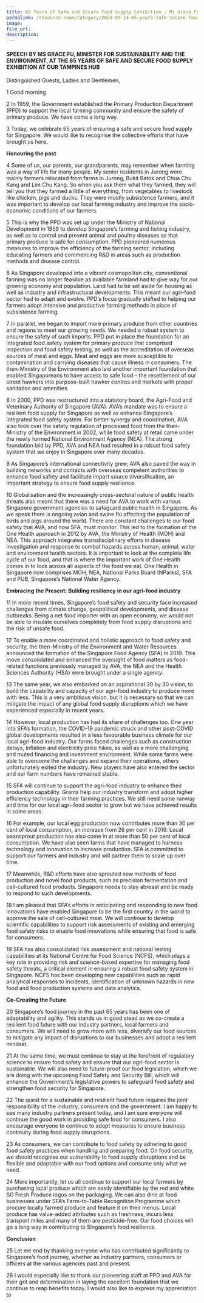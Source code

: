 ```yaml
---
title: 65 Years of Safe and Secure Food Supply Exhibition - Ms Grace Fu
permalink: /resource-room/category/2024-09-14-65-years-safe-secure-food/
image:
file_url:
description:
---
```


#### SPEECH BY MS GRACE FU, MINISTER FOR SUSTAINABILITY AND THE ENVIRONMENT, AT THE 65 YEARS OF SAFE AND SECURE FOOD SUPPLY EXHIBITION AT OUR TAMPINES HUB

Distinguished Guests, Ladies and Gentlemen,

1 Good morning

2 In 1959, the Government established the Primary Production Department (PPD) to support the local farming community and ensure the safety of primary produce. We have come a long way.

3 Today, we celebrate 65 years of ensuring a safe and secure food supply for Singapore. We would like to recognise the collective efforts that have brought us here.

**Honouring the past**

4 Some of us, our parents, our grandparents, may remember when farming was a way of life for many people. My senior residents in Jurong were mainly farmers relocated from farms in Jurong, Bukit Batok and Chua Chu Kang and Lim Chu Kang. So when you ask them what they farmed, they will tell you that they farmed a little of everything, from vegetables to livestock like chicken, pigs and ducks. They were mostly subsistence farmers, and it was important to develop our local farming industry and improve the socio-economic conditions of our farmers.

5 This is why the PPD was set up under the Ministry of National Development in 1959 to develop Singapore’s farming and fishing industry, as well as to control and prevent animal and poultry diseases so that primary produce is safe for consumption. PPD pioneered numerous measures to improve the efficiency of the farming sector, including educating farmers and commencing R&amp;D in areas such as production methods and disease control.

6 As Singapore developed into a vibrant cosmopolitan city, conventional farming was no longer feasible as available farmland had to give way for our growing economy and population. Land had to be set aside for housing as well as industry and infrastructural developments. This meant our agri-food sector had to adapt and evolve. PPD’s focus gradually shifted to helping our farmers adopt intensive and productive farming methods in place of subsistence farming.

7 In parallel, we began to import more primary produce from other countries and regions to meet our growing needs. We needed a robust system to ensure the safety of such imports. PPD put in place the foundation for an integrated food safety system for primary produce that comprised inspection and food safety testing, as well as the accreditation of overseas sources of meat and eggs. Meat and eggs are more susceptible to contamination and carrying diseases that cause illness in consumers. The then-Ministry of the Environment also laid another important foundation that enabled Singaporeans to have access to safe food – the resettlement of our street hawkers into purpose-built hawker centres and markets with proper sanitation and amenities.

8 In 2000, PPD was restructured into a statutory board, the Agri-Food and Veterinary Authority of Singapore (AVA). AVA’s mandate was to ensure a resilient food supply for Singapore as well as enhance Singapore’s integrated food safety system. For better synergy and coordination, AVA also took over the safety regulation of processed food from the then-Ministry of the Environment in 2002, while food safety at retail came under the newly formed National Environment Agency (NEA). The strong foundation laid by PPD, AVA and NEA had resulted in a robust food safety system that we enjoy in Singapore over many decades.

9 As Singapore’s international connectivity grew, AVA also paved the way in building networks and contacts with overseas competent authorities to enhance food safety and facilitate import source diversification, an important strategy to ensure food supply resilience.

10 Globalisation and the increasingly cross-sectoral nature of public health threats also meant that there was a need for AVA to work with various Singapore government agencies to safeguard public health in Singapore. As we speak there is ongoing avian and swine flu affecting the population of birds and pigs around the world. There are constant challenges to our food safety that AVA, and now SFA, must monitor. This led to the formation of the One Health approach in 2012 by AVA, the Ministry of Health (MOH) and NEA. This approach integrates transdisciplinary efforts in disease investigation and response to combat hazards across human, animal, water and environment health sectors. It is important to look at the complete life cycle of our food, and that is where the important work of One Health comes in to look across all aspects of the food we eat. One Health in Singapore now comprises MOH, NEA, National Parks Board (NParks), SFA and PUB, Singapore’s National Water Agency.

**Embracing the Present: Building resiliency in our agri-food industry**

11 In more recent times, Singapore’s food safety and security face increased challenges from climate change, geopolitical developments, and disease outbreaks. Being a net food importer with an open economy, we would not be able to insulate ourselves completely from food supply disruptions and the risk of unsafe food.

12 To enable a more coordinated and holistic approach to food safety and security, the then-Ministry of the Environment and Water Resources announced the formation of the Singapore Food Agency (SFA) in 2019. This move consolidated and enhanced the oversight of food matters as food-related functions previously managed by AVA, the NEA and the Health Sciences Authority (HSA) were brought under a single agency.

13 The same year, we also embarked on an aspirational 30 by 30 vision, to build the capability and capacity of our agri-food industry to produce more with less. This is a very ambitious vision, but it is necessary so that we can mitigate the impact of any global food supply disruptions which we have experienced especially in recent years.

14 However, local production has had its share of challenges too. One year into SFA’s formation, the COVID-19 pandemic struck and other post-COVID global developments resulted in a less favourable business climate for our local agri-food industry. Our farms faced challenges such as construction delays, inflation and electricity price hikes, as well as a more challenging and muted financing and investment environment. While some farms were able to overcome the challenges and expand their operations, others unfortunately exited the industry. New players have also entered the sector and our farm numbers have remained stable.

15 SFA will continue to support the agri-food industry to enhance their production capability. Grants help our industry transform and adopt higher efficiency technology in their farming practices. We still need some runway and time for our local agri-food sector to grow but we have achieved results in some areas.

16 For example, our local egg production now contributes more than 30 per cent of local consumption, an increase from 26 per cent in 2019. Local beansprout production has also come in at more than 50 per cent of local consumption. We have also seen farms that have managed to harness technology and innovation to increase production. SFA is committed to support our farmers and industry and will partner them to scale up over time.

17 Meanwhile, R&amp;D efforts have also sprouted new methods of food production and novel food products, such as precision fermentation and cell-cultured food products. Singapore needs to stay abreast and be ready to respond to such developments.

18 I am pleased that SFA’s efforts in anticipating and responding to new food innovations have enabled Singapore to be the first country in the world to approve the sale of cell-cultured meat. We will continue to develop scientific capabilities to support risk assessments of existing and emerging food safety risks to enable food innovations while ensuring that food is safe for consumers.

19 SFA has also consolidated risk assessment and national testing capabilities at its National Centre for Food Science (NCFS), which plays a key role in providing risk and science-based expertise for managing food safety threats, a critical element in ensuring a robust food safety system in Singapore. NCFS has been developing new capabilities such as rapid analytical responses to incidents, identification of unknown hazards in new food and food production systems and data analytics.

**Co-Creating the Future**

20 Singapore’s food journey in the past 65 years has been one of adaptability and agility. This stands us in good stead as we co-create a resilient food future with our industry partners, local farmers and consumers. We will need to grow more with less, diversify our food sources to mitigate any impact of disruptions to our businesses and adopt a resilient mindset.

21 At the same time, we must continue to stay at the forefront of regulatory science to ensure food safety and ensure that our agri-food sector is sustainable. We will also need to future-proof our food legislation, which we are doing with the upcoming Food Safety and Security Bill, which will enhance the Government’s legislative powers to safeguard food safety and strengthen food security for Singapore.

22 The quest for a sustainable and resilient food future requires the joint responsibility of the industry, consumers and the government. I am happy to see many industry partners present today, and I am sure everyone will continue the good work in providing safe food for consumers. I also encourage everyone to continue to adopt measures to ensure business continuity during food supply disruptions.

23 As consumers, we can contribute to food safety by adhering to good food safety practices when handling and preparing food. On food security, we should recognise our vulnerability to food supply disruptions and be flexible and adaptable with our food options and consume only what we need.

24 More importantly, let us all continue to support our local farmers by purchasing local produce which are easily identifiable by the red and white SG Fresh Produce logos on the packaging. We can also dine at food businesses under SFA’s Farm-to-Table Recognition Programme which procure locally farmed produce and feature it on their menus. Local produce has value-added attributes such as freshness, incurs less transport miles and many of them are pesticide-free. Our food choices will go a long way in contributing to Singapore’s food resilience.

**Conclusion**

25 Let me end by thanking everyone who has contributed significantly to Singapore’s food journey, whether as industry partners, consumers or officers at the various agencies past and present.

26 I would especially like to thank our pioneering staff at PPD and AVA for their grit and determination in laying the excellent foundation that we continue to reap benefits today. I would also like to express my appreciation to
